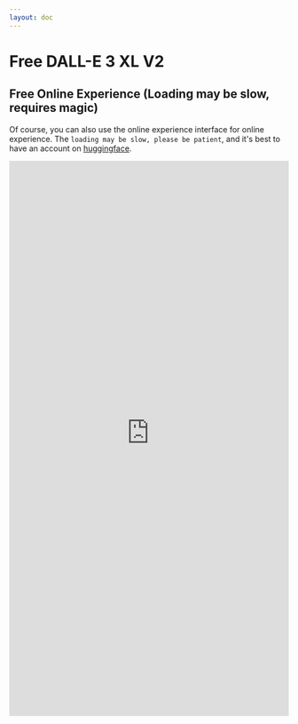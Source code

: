 ```yaml
---
layout: doc
---
```


# Free DALL-E 3 XL V2

## Free Online Experience (Loading may be slow, requires magic)

Of course, you can also use the online experience interface for online experience. The `loading may be slow, please be patient`, and it's best to have an account on [huggingface](https://huggingface.co/). 

<iframe
	src="https://ehristoforu-dalle-3-xl-lora-v2.hf.space"
	frameborder="0"
	width="100%"
	height="1000"
></iframe>
